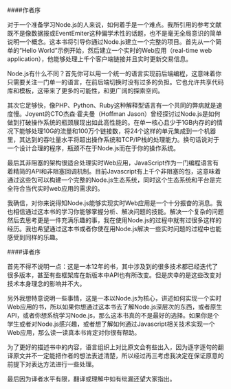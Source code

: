 ####作者序

对于一个准备学习Node.js的人来说，如何着手是一个难点。我所引用的参考文献既不是像数据报或EventEmiter这种偏学术性的话题，也不是毫无全局意识的简单说明一个概念。这本书将引导你通过Node.js建立一个完整的项目。首先从一个简单的“Hello World”示例开始，然后建立一个实时的Web应用（real-time web application），他能够处理上千个客户端链接并且实时更新交易信息。


Node.js有什么不同？首先你可以用一个统一的语言实现前后端编程，这意味着你只需要关注一门单一的语言，在前后端切换时没有过多的负担。它也允许共享代码库和模板，这带来了更多的可能性，和更广阔的探索空间。

其次它足够快，像PHP、Python、Ruby这种解释型语言有一个共同的弊病就是速度慢。Joyent的CTO杰森·霍夫曼（Hoffman Jason）曾经探讨过Node.js是如何做到打破操作系统的瓶颈展现出如此高性能的。在单一核心且少于1GB内存的的情况下能够处理10G的流量和100万个链接数，将24个这样的单元集成到一个机器里，其达到的吞吐量水平将超出操作系统和TCP/IP栈的处理能力。换句话说对于一个设计合理的程序，瓶颈不在于Node.js而在于你的操作系统。

最后其非阻塞的架构很适合处理实时Web应用，JavaScript作为一门编程语言有着精简的API和非阻塞回调机制。目前Javascript有上千个非阻塞的包，这意味着通过这些包可以构建一个完整的Node.js生态系统，同时这个生态系统和平台是完全符合当代实时web应用的需求的。

我确信，对你来说得知Node.js能够实现实时Web应用是一个十分振奋的消息。我也相信通过这本书的学习你能够掌握分析、解决问题的技能。解决一个复杂的问题然后去思考更是一件充满乐趣的事，我在使用Node.js的过程中就有过很多这样的经历。我也希望通过这本书或者你使在用Node.js解决一些实时问题的过程中也能感受到同样的乐趣。



####译者序

首先不得不说明一点：这是一本12年的书，其中涉及到的很多技术都已经迭代了很多版本，甚至有些框架库在新版本中API也有所改变。但是庆幸的是这些改变对技术本身理念的影响并不大。

另外我想特意说明一些事情，这是一本以Node.js为核心，讲述如何实现一个实时Web应用的书，所以如果你想通过这本书去了解Node.js深层次的东西，或者原生API，或者你想系统学习Node.js，那么这本书真的不是最好的选择。如果你是个学生或者对Node.js感兴趣，或者想了解如何通过Javascript相关技术实现一个Web应用，那么读一读真本书肯定对你很有帮助。


为了更好的描述书中的内容，语言组织上对比原文会有些出入，因为逐字逐句的翻译原文并不一定能把作者的想法表述清楚，所以经过再三考虑我决定在保证原意的前提下对表达方法进行一些处理。

最后因为译者水平有限，翻译或理解中如有纰漏还望大家指出。
